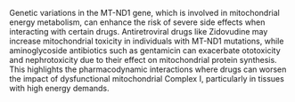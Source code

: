 Genetic variations in the MT-ND1 gene, which is involved in mitochondrial energy metabolism, can enhance the risk of severe side effects when interacting with certain drugs. Antiretroviral drugs like Zidovudine may increase mitochondrial toxicity in individuals with MT-ND1 mutations, while aminoglycoside antibiotics such as gentamicin can exacerbate ototoxicity and nephrotoxicity due to their effect on mitochondrial protein synthesis. This highlights the pharmacodynamic interactions where drugs can worsen the impact of dysfunctional mitochondrial Complex I, particularly in tissues with high energy demands.